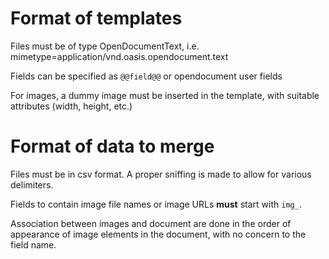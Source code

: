 # Format of templates #

Files must be of type OpenDocumentText,
i.e. mimetype=application/vnd.oasis.opendocument.text

Fields can be specified as `@@field@@` or opendocument user fields

For images, a dummy image must be inserted in the template,
with suitable attributes (width, height, etc.)

# Format of data to merge #

Files must be in csv format. A proper sniffing is made to allow
for various delimiters.

Fields to contain image file names or image URLs **must** start
with `img_`.

Association between images and document are done in the order of
appearance of image elements in the document, with no concern to the
field name.

